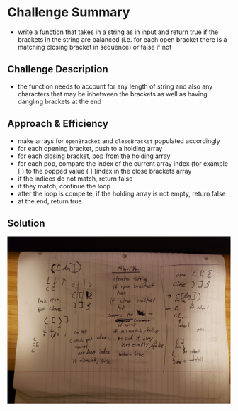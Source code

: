 # Challenge Summary

- write a function that takes in a string as in input and return true if the brackets in the string are balanced (i.e. for each open bracket there is a matching closing bracket in sequence) or false if not

## Challenge Description

- the function needs to account for any length of string and also any characters that may be inbetween the brackets as well as having dangling brackets at the end


## Approach & Efficiency

- make arrays for `openBracket` and `closeBracket` populated accordingly
- for each opening bracket, push to a holding array
- for each closing bracket, pop from the holding array
- for each pop, compare the index of the current array index (for example [ ) to the popped value ( ] )index in the close brackets array
- if the indices do not match, return false
- if they match, continue the loop
- after the loop is compelte, if the holding array is not empty, return false
- at the end, return true

## Solution

![whiteboard](assets/multi-bracket-validation.jpg)